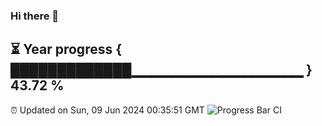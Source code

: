 ### Hi there 👋
⏳ Year progress { █████████████▁▁▁▁▁▁▁▁▁▁▁▁▁▁▁▁▁ } 43.72 %
---
⏰ Updated on Sun, 09 Jun 2024 00:35:51 GMT
![Progress Bar CI](https://github.com/Moyi321/Moyi321/workflows/Progress%20Bar%20CI/badge.svg)

